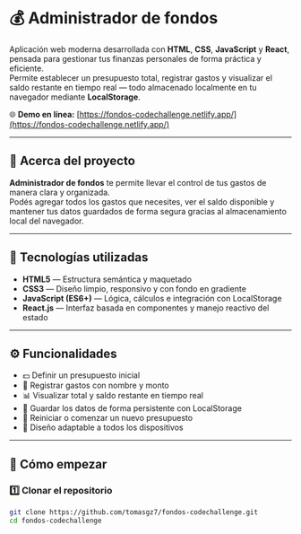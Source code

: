 # 💰 Administrador de fondos 

Aplicación web moderna desarrollada con **HTML**, **CSS**, **JavaScript** y **React**, pensada para gestionar tus finanzas personales de forma práctica y eficiente.  
Permite establecer un presupuesto total, registrar gastos y visualizar el saldo restante en tiempo real — todo almacenado localmente en tu navegador mediante **LocalStorage**.

🌐 **Demo en línea:** [https://fondos-codechallenge.netlify.app/](https://fondos-codechallenge.netlify.app/)

---

## 🧠 Acerca del proyecto

**Administrador de fondos** te permite llevar el control de tus gastos de manera clara y organizada.  
Podés agregar todos los gastos que necesites, ver el saldo disponible y mantener tus datos guardados de forma segura gracias al almacenamiento local del navegador.

---

## 🚀 Tecnologías utilizadas

- **HTML5** — Estructura semántica y maquetado  
- **CSS3** — Diseño limpio, responsivo y con fondo en gradiente  
- **JavaScript (ES6+)** — Lógica, cálculos e integración con LocalStorage  
- **React.js** — Interfaz basada en componentes y manejo reactivo del estado  

---

## ⚙️ Funcionalidades

- 💵 Definir un presupuesto inicial  
- 🧾 Registrar gastos con nombre y monto  
- 📊 Visualizar total y saldo restante en tiempo real  
- 💾 Guardar los datos de forma persistente con LocalStorage  
- 🧹 Reiniciar o comenzar un nuevo presupuesto  
- 📱 Diseño adaptable a todos los dispositivos  

---

## 🏁 Cómo empezar

### 1️⃣ Clonar el repositorio
```bash
git clone https://github.com/tomasgz7/fondos-codechallenge.git
cd fondos-codechallenge
